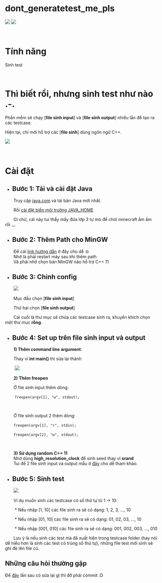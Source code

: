 #  dont_generatetest_me_pls

![](https://img.shields.io/badge/java-1.8%2B-orange) ![](https://img.shields.io/badge/window-7%2B-blue)

<br/>

#  Tính năng

Sinh test

<br/>
  

#  Thì biết rồi, nhưng sinh test như nào .-.

  

Phần mềm sẽ chạy [**file sinh input**] và [**file sinh output**] nhiều lần để tạo ra các testcase.

Hiện tại, chỉ mới hỗ trợ các [**file sinh**] dùng ngôn ngữ C++.

![](https://i.ibb.co/vxKSpnr/a.png)

ㅤ

#  Cài đặt

* ##  Bước 1: Tải và cài đặt Java

&emsp;&emsp;Truy cập [java.com](https://www.java.com/en/download/ "java.com") và tải bản Java mới nhất.

&emsp;&emsp;Rồi [cài đặt biến môi trường JAVA_HOME](https://viblo.asia/p/how-to-set-up-java-home-in-window-os-XL6lAvNp5ek "")

&emsp;&emsp;Gì chứ, cái này tui thấy mấy đứa lớp 3 tự mò để chơi minecraft ầm ầm rồi ._.

 * ##  Bước 2: Thêm Path cho MinGW 
 &emsp;&emsp;Để cái [link hướng dẫn](https://www.youtube.com/watch?v=mQra00mT3Dg) ở đây cho dễ :b<br/>
 &emsp;&emsp;Nhớ là phải restart máy sau khi thêm path<br/>
 &emsp;&emsp;Và phải nhớ chọn bản MinGW nào hỗ trợ C++ 11<br/>

* ##  Bước 3: Chỉnh config

&emsp;&emsp;![](https://i.ibb.co/1MQhHvx/Untitled1.png)

  

&emsp;&emsp;Mục đầu chọn [**file sinh input**]

&emsp;&emsp;Thứ hai chọn [**file sinh output**]

&emsp;&emsp;Cái cuối là thư mục sẽ chứa các testcase sinh ra, khuyến khích chọn một thư mục **rỗng**.

  

* ##  Bước 4: Set up trên file sinh input và output

&emsp;&emsp;**1) Thêm command line argument**:

&emsp;&emsp;Thay vì **int main()** thì sửa lại thành

&emsp;&emsp; ![](https://i.ibb.co/5RGwFZp/Untitled.png)

&emsp;&emsp;**2) Thêm freopen**

&emsp;&emsp;Ở file sinh input thêm dòng:

&emsp;&emsp;  ``` freopen(argv[1], "w", stdout); ```

&emsp;&emsp;

  

&emsp;&emsp;Ở file sinh output 2 thêm dòng:<br/>

&emsp;&emsp;```freopen(argv[1], "r", stdin);```<br/>

&emsp;&emsp;```freopen(argv[2], "w", stdout);```<br/>

<br/>

  

&emsp;&emsp;**3) Sử dụng random C++ 11** <br/>
&emsp;&emsp;Nhớ dùng **high_resolution_clock** để sinh seed thay vì **srand**<br/>
&emsp;&emsp;Tui để 2 file sinh input và output mẫu ở [đây](https://drive.google.com/drive/folders/1SLv9eGQN5Eh60MwKaBsic2K9VwB4bn71?usp=sharing) cho dễ tham khảo.<br/>


* ## Bước 5: Sinh test

&emsp;&emsp;![](https://i.ibb.co/CKbTJGH/Untitled.png)

&emsp;&emsp;Ví dụ muốn sinh các testcase có số thứ tự từ 1 -> 10:<br/>

&emsp;&emsp; * Nếu nhập [1, 10] các file sinh ra sẽ có dạng: 1, 2, 3, ..., 10<br/>

&emsp;&emsp; * Nếu nhập [01, 10] các file sinh ra sẽ có dạng: 01, 02, 03, ..., 10<br/>

&emsp;&emsp; * Nếu nhập [001, 010] các file sinh ra sẽ có dạng: 001, 002, 003, ..., 010<br/>

&emsp;&emsp;Lưu ý là nếu sinh các test mà đã xuất hiện trong testcase folder (hay nói dễ hiểu hơn là sinh các test có trùng số thứ tự), những file test mới sinh sẽ ghi đè lên file cũ.

##  Những câu hỏi thường gặp

Để [đây](https://docs.google.com/document/d/1w9JIjzzNQg1ZDh0nMADl1f9dTTImvJUBrhCzo2S_EGM/edit?usp=sharing) lần sau có sửa lại gì thì đỡ phải commit :D
